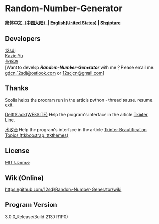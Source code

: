 # Random-Number-Generator
#### [简体中文（中国大陆）](https://github.com/12sdj/Random-Number-Generator/blob/main/README.md)| [**English(United States)**](https://github.com/12sdj/Random-Number-Generator/blob/main/README.en.md) | [Shqiptare](https://github.com/12sdj/Random-Number-Generator/blob/main/README.al.md)
## Developers
  [12sdj](https://github.com/12sdj)<Principal>  
  [Kazie-Yu](https://github.com/Kazie-Yu)  
  [蔡锦源](https://github.com/caijinyuan123)  
  [Want to develop ***Random-Number-Generator*** with me？Please email me: gdcn_12sdj@outlook.com or 12sdjcn@gmail.com]
## Thanks
  Scolia helps the program run in the article [python - thread pause, resume, exit](https://www.cnblogs.com/scolia/p/6132950.html).  

  [DelftStack(WEBSITE)](https://www.delftstack.com/zh/) Help the program's interface in the article [Tkinter Line](https://www.delftstack.com/zh/howto/python-tkinter/tkinter-draw-line/).  

  [水汐音](https://www.cnblogs.com/syxy/) Help the program's interface in the article [Tkinter Beautification Topics (ttkboostrap, ttkthemes)](https://www.cnblogs.com/syxy/p/14724912.html)
## License  
  [MIT License](https://github.com/12sdj/Random-Number-Generator/blob/main/LICENSE)
## Wiki(Online)  
  https://github.com/12sdj/Random-Number-Generator/wiki 
## Program Version
  3.0.0_Release(Build 2130 R1P0)
  

